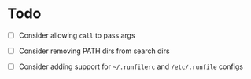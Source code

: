 Todo
====

- [ ] Consider allowing `call` to pass args
- [ ] Consider removing PATH dirs from search dirs
- [ ] Consider adding support for `~/.runfilerc` and `/etc/.runfile` configs

